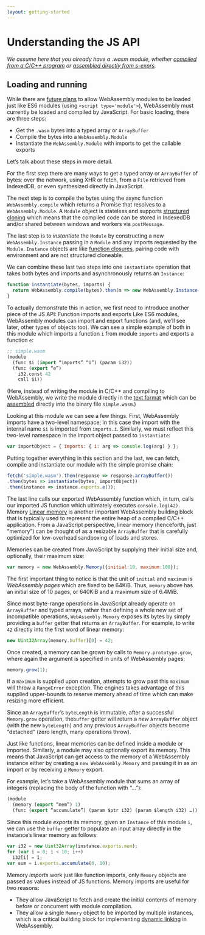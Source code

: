 ```yaml
---
layout: getting-started
---
```


# Understanding the JS API

_We assume here that you already have a .wasm module, whether [compiled from a C/C++ program](/getting-started/developers-guide/) or [assembled directly from s-exprs](/getting-started/advanced-tools/#wabt-the-webassembly-binary-toolkit)._


## Loading and running

While there are [future plans](/docs/future-features/) to allow WebAssembly modules to be loaded just like ES6 modules (using `<script type='module'>`), WebAssembly must currently be loaded and compiled by JavaScript.  For basic loading, there are three steps:

- Get the `.wasm` bytes into a typed array or `ArrayBuffer`
- Compile the bytes into a `WebAssembly.Module`
- Instantiate the `WebAssembly.Module` with imports to get the callable exports


Let’s talk about these steps in more detail.


For the first step there are many ways to get a typed array or `ArrayBuffer` of bytes: over the network, using XHR or fetch, from a `File` retrieved from IndexedDB, or even synthesized directly in JavaScript.


The next step is to compile the bytes using the async function `WebAssembly.compile` which returns a Promise that resolves to a `WebAssembly.Module`.  A `Module` object is stateless and supports [structured cloning](https://developer.mozilla.org/en-US/docs/Web/API/Web_Workers_API/Structured_clone_algorithm) which means that the compiled code can be stored in IndexedDB and/or shared between windows and workers via `postMessage`.


The last step is to *instantiate* the `Module` by constructing a new `WebAssembly.Instance` passing in a `Module` and any imports requested by the `Module`.  `Instance` objects are like [function closures](https://en.wikipedia.org/wiki/Closure_(computer_programming)), pairing code with environment and are not structured cloneable.


We can combine these last two steps into one `instantiate` operation that takes both bytes and imports and asynchronously returns an `Instance`:


```js
function instantiate(bytes, imports) {
  return WebAssembly.compile(bytes).then(m => new WebAssembly.Instance(m, imports));
}
```

To actually demonstrate this in action, we first need to introduce another piece of the JS API:
Function imports and exports
Like ES6 modules, WebAssembly modules can import and export functions (and, we’ll see later, other types of objects too).  We can see a simple example of both in this module which imports a function `i` from module `imports` and exports a function `e`:


```lisp
;; simple.wasm
(module
  (func $i (import “imports” “i”) (param i32))
  (func (export “e”)
    i32.const 42
    call $i))
```

(Here, instead of writing the module in C/C++ and compiling to WebAssembly, we write the module directly in the [text format](/docs/text-format/) which can be [assembled](/getting-started/advanced-tools/#wabt-the-webassembly-binary-toolkit) directly into the binary file `simple.wasm`.)


Looking at this module we can see a few things.  First, WebAssembly imports have a two-level namespace; in this case the import with the internal name `$i` is imported from `imports.i`.  Similarly, we must reflect this two-level namespace in the import object passed to `instantiate`:


```js
var importObject = { imports: { i: arg => console.log(arg) } };
```


Putting together everything in this section and the last, we can fetch, compile and instantiate our module with the simple promise chain:


```js
fetch('simple.wasm').then(response => response.arrayBuffer())
.then(bytes => instantiate(bytes, importObject))
.then(instance => instance.exports.e());
```


The last line calls our exported WebAssembly function which, in turn, calls our imported JS function which ultimately executes `console.log(42)`.
Memory
[Linear memory](/docs/semantics/#linear-memory) is another important WebAssembly building block that is typically used to represent the entire heap of a compiled C/C++ application.  From a JavaScript perspective, linear memory (henceforth, just “memory”) can be thought of as a resizable `ArrayBuffer` that is carefully optimized for low-overhead sandboxing of loads and stores.


Memories can be created from JavaScript by supplying their initial size and, optionally, their maximum size:


```js
var memory = new WebAssembly.Memory({initial:10, maximum:100});
```


The first important thing to notice is that the unit of `initial` and `maximum` is *WebAssembly pages* which are fixed to be 64KiB.  Thus, `memory` above has an initial size of 10 pages, or 640KiB and a maximum size of 6.4MiB.


Since most byte-range operations in JavaScript already operate on `ArrayBuffer` and typed arrays, rather than defining a whole new set of incompatible operations, `WebAssembly.Memory` exposes its bytes by simply providing a `buffer` getter that returns an `ArrayBuffer`.  For example, to write `42` directly into the first word of linear memory:


```js
new Uint32Array(memory.buffer)[0] = 42;
```


Once created, a memory can be grown by calls to `Memory.prototype.grow`, where again the argument is specified in units of WebAssembly pages:


```js
memory.grow(1);
```


If a `maximum` is supplied upon creation, attempts to grow past this `maximum` will throw a `RangeError` exception.  The engines takes advantage of this supplied upper-bounds to reserve memory ahead of time which can make resizing more efficient.


Since an `ArrayBuffer`’s `byteLength` is immutable, after a successful `Memory.grow` operation, the`buffer` getter will return a *new* `ArrayBuffer` object (with the new `byteLength`) and any previous `ArrayBuffer` objects become “detached” (zero length, many operations throw).


Just like functions, linear memories can be defined inside a module or imported.  Similarly, a module may also optionally export its memory.  This means that JavaScript can get access to the memory of a WebAssembly instance either by creating a `new WebAssembly.Memory` and passing it in as an import *or* by receiving a `Memory` export.


For example, let’s take a WebAssembly module that sums an array of integers (replacing the body of the function with “...”):


```lisp
(module
  (memory (export “mem”) 1)
  (func (export “accumulate”) (param $ptr i32) (param $length i32) …))
```


Since this module *exports* its memory, given an `Instance` of this module `i`, we can use the `buffer` getter to populate an input array directly in the instance’s linear memory as follows:


```js
var i32 = new Uint32Array(instance.exports.mem);
for (var i = 0; i < 10; i++)
  i32[i] = i;
var sum = i.exports.accumulate(0, 10);
```


Memory *imports* work just like function imports, only `Memory` objects are passed as values instead of JS functions.  Memory imports are useful for two reasons:

- They allow JavaScript to fetch and create the initial contents of memory before or concurrent with module compilation.
- They allow a single `Memory` object to be imported by multiple instances, which is a critical building block for implementing [dynamic linking](/docs/dynamic-linking) in WebAssembly.
